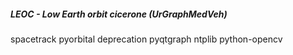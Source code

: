##### LEOC - Low Earth orbit cicerone (UrGraphMedVeh)

spacetrack
pyorbital
deprecation
pyqtgraph
ntplib
python-opencv